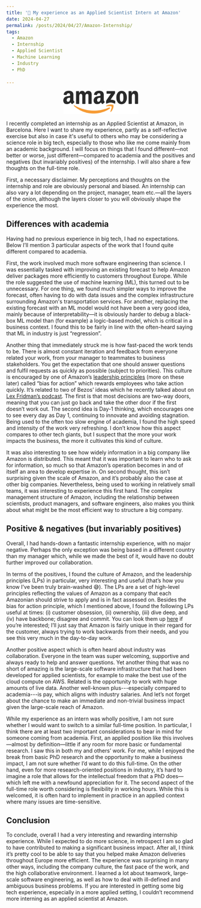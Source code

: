 ```yaml
---
title: '💭 My experience as an Applied Scientist Intern at Amazon'
date: 2024-04-27
permalink: /posts/2024/04/27/Amazon-Internship/
tags:
  - Amazon
  - Internship
  - Applied Scientist
  - Machine Learning
  - Industry
  - PhD

---
```

<p align="center">
<img src="https://raw.githubusercontent.com/francesco-innocenti/francesco-innocenti.github.io/master/_posts/imgs/amazon_logo.png" width="200" >
</p>

I recently completed an internship as an Applied Scientist at Amazon, in Barcelona. Here I want to share my experience, 
partly as a self-reflective exercise but also in case it's useful to others who may be considering a science role in big 
tech, especially to those who like me come mainly from an academic background. I will focus on things that I found 
different—not better or worse, just different—compared to academia and the positives and negatives (but invariably 
positives) of the internship. I will also share a few thoughts on the full-time role.

First, a necessary disclaimer. My perceptions and thoughts on the internship and role are obviously personal and biased. 
An internship can also vary a lot depending on the project, manager, team etc.—all the layers of the onion, although the 
layers closer to you will obviously shape the experience the most.

## Differences with academia
Having had no previous experience in big tech, I had no expectations. Below I’ll mention 3 particular aspects of the 
work that I found quite different compared to academia. 

First, the work involved much more software engineering than science. I was essentially tasked with improving an 
existing forecast to help Amazon deliver packages more efficiently to customers throughout Europe. While the role 
suggested the use of machine learning (ML), this turned out to be unnecessary. For one thing, we found much simpler 
ways to improve the forecast, often having to do with data issues and the complex infrastructure surrounding Amazon's 
transportation services. For another, replacing the existing forecast with an ML model would not have been a very good 
idea, mainly because of interpretability—it is obviously harder to debug a black-box ML model than (for example) a 
logic-based model, which is critical in a business context. I found this to be fairly in line with the often-heard 
saying that ML in industry is just “regression”.

Another thing that immediately struck me is how fast-paced the work tends to be. There is almost constant iteration and 
feedback from everyone related your work, from your manager to teammates to business stakeholders. You get the 
expectation that one should answer questions and fulfil requests as quickly as possible (subject to priorities). 
This culture is encouraged by one of Amazon’s [leadership principles](https://www.amazon.jobs/content/en/our-workplace/leadership-principles) 
(more on these later) called “bias for action” which rewards employees who take action quickly. It’s related to two 
of Bezos’ ideas which he recently talked about on [Lex Fridman’s podcast](https://www.youtube.com/watch?v=DcWqzZ3I2cY). 
The first is that most decisions are two-way doors, meaning that you can just go back and take the other door if 
the first doesn’t work out. The second idea is Day-1 thinking, which encourages one to see every day as Day 1, 
continuing to innovate and avoiding stagnation. Being used to the often too slow engine of academia, I found the high 
speed and intensity of the work very refreshing. I don’t know how this aspect compares to other tech giants, but I 
suspect that the more your work impacts the business, the more it cultivates this kind of culture.

It was also interesting to see how widely information in a big company like Amazon is distributed. This meant that it 
was important to learn who to ask for information, so much so that Amazon’s operation becomes in and of itself an area 
to develop expertise in. On second thought, this isn’t surprising given the scale of Amazon, and it’s probably also the 
case at other big companies. Nevertheless, being used to working in relatively small teams, it was interesting to 
experience this first hand. The complex management structure of Amazon, including the relationship between scientists, 
product managers, and software engineers, also makes you think about what might be the most efficient way to structure 
a big company.

## Positive & negatives (but invariably positives)
Overall, I had hands-down a fantastic internship experience, with no major negative. Perhaps the only exception was 
being based in a different country than my manager which, while we made the best of it, would have no doubt further 
improved our collaboration. 

In terms of the positives, I found the culture of Amazon, and the leadership principles 
(LPs) in particular, very interesting and useful (that’s how you know I’ve been truly brain-washed 😅). The LPs are a 
set of high-level principles reflecting the values of Amazon as a company that each Amazonian should strive to apply 
and is in fact assessed on. Besides the bias for action principle, which I mentioned above, I found the following LPs 
useful at times: (i) customer obsession, (ii) ownership, (iii) dive deep, and (iv) have backbone; disagree and commit. 
You can look them up [here](https://www.amazon.jobs/content/en/our-workplace/leadership-principles) if you’re 
interested; I’ll just say that Amazon is fairly unique in their regard for the customer, always trying to work 
backwards from their needs, and you see this very much in the day-to-day work.

Another positive aspect which is often heard about industry was collaboration. Everyone in the team was super welcoming, 
supportive and always ready to help and answer questions. Yet another thing that was no short of amazing is the 
large-scale software infrastructure that had been developed for applied scientists, for example to make the best use 
of the cloud compute on AWS. Related is the opportunity to work with huge amounts of live data. Another well-known 
plus---especially compared to academia---is pay, which aligns with industry salaries. And let’s not forget about the 
chance to make an immediate and non-trivial business impact given the large-scale reach of Amazon.

While my experience as an intern was wholly positive, I am not sure whether I would want to switch to a similar 
full-time position. In particular, I think there are at least two important considerations to bear in mind for 
someone coming from academia. First, an applied position like this involves—almost by definition—little if any room for 
more basic or fundamental research. I saw this in both my and others’ work. For me, while I enjoyed the break from basic 
PhD research and the opportunity to make a business impact, I am not sure whether I’d want to do this full-time. On the 
other hand, even for more research-oriented positions in industry, it’s hard to imagine a role that allows for the 
intellectual freedom that a PhD does—which left me with a newfound appreciation for it. The second aspect of the 
full-time role worth considering is flexibility in working hours. While this is welcomed, it is often hard to 
implement in practice in an applied context where many issues are time-sensitive.

## Conclusion
To conclude, overall I had a very interesting and rewarding internship experience. While I expected to do more science, 
in retrospect I am so glad to have contributed to making a significant business impact. After all, I think it’s pretty 
cool to be able to say that you helped make Amazon deliveries throughout Europe more efficient. The experience was 
surprising in many other ways, including the company culture, the fast pace of the work, and the high collaborative 
environment. I learned a lot about teamwork, large-scale software engineering, as well as how to deal with ill-defined 
and ambiguous business problems. If you are interested in getting some big tech experience, especially in a more applied 
setting, I couldn’t recommend more interning as an applied scientist at Amazon.
